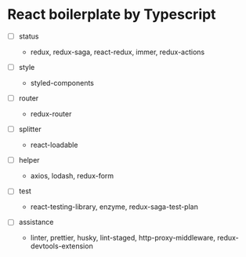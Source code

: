 # React boilerplate by Typescript

- [ ] status
    - redux, redux-saga, react-redux, immer, redux-actions

- [ ] style
    - styled-components

- [ ] router
    - redux-router

- [ ] splitter
    - react-loadable

- [ ] helper
    - axios, lodash, redux-form

- [ ] test
    - react-testing-library, enzyme, redux-saga-test-plan

- [ ] assistance
    - linter, prettier, husky, lint-staged, http-proxy-middleware, redux-devtools-extension